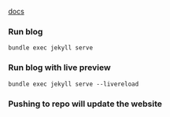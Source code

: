 [docs](https://jekyllrb.com/docs/)

### Run blog

```
bundle exec jekyll serve
```

### Run blog with live preview 

```
bundle exec jekyll serve --livereload
```

### Pushing to repo will update the website



